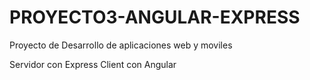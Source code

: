 # PROYECTO3-ANGULAR-EXPRESS

Proyecto de Desarrollo de aplicaciones web y  moviles

Servidor con Express
Client con Angular

